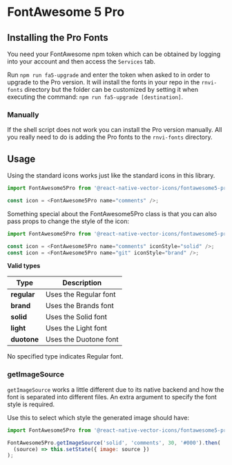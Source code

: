 # FontAwesome 5 Pro

## Installing the Pro Fonts

You need your FontAwesome npm token which can be obtained by logging into your
account and then access the `Services` tab.

Run `npm run fa5-upgrade` and enter the token
when asked to in order to upgrade to the Pro version. It will install the fonts
in your repo in the `rnvi-fonts` directory but the folder can be customized by
setting it when executing the command: `npm run fa5-upgrade [destination]`.

### Manually

If the shell script does not work you can install the Pro version manually.
All you really need to do is adding the Pro fonts to the `rnvi-fonts` directory.

## Usage

Using the standard icons works just like the standard icons in this library.

```javascript
import FontAwesome5Pro from '@react-native-vector-icons/fontawesome5-pro';

const icon = <FontAwesome5Pro name="comments" />;
```

Something special about the FontAwesome5Pro class is that you can also pass props
to change the style of the icon:

```javascript
import FontAwesome5Pro from '@react-native-vector-icons/fontawesome5-pro';

const icon = <FontAwesome5Pro name="comments" iconStyle="solid" />;
const icon = <FontAwesome5Pro name="git" iconStyle="brand" />;
```

**Valid types**

| Type         | Description               |
| ------------ | --------------------- |
| **regular**  | Uses the Regular font |
| **brand**    | Uses the Brands font  |
| **solid**    | Uses the Solid font   |
| **light**    | Uses the Light font   |
| **duotone**  | Uses the Duotone font |

No specified type indicates Regular font.

### getImageSource

`getImageSource` works a little different due to its native backend and how the
font is separated into different files. An extra argument to specify the font
style is required.

Use this to select which style the generated image should have:

```javascript
import FontAwesome5Pro from '@react-native-vector-icons/fontawesome5-pro';

FontAwesome5Pro.getImageSource('solid', 'comments', 30, '#000').then(
  (source) => this.setState({ image: source })
);
```
